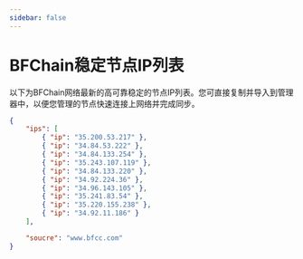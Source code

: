 ```yaml
---
sidebar: false
---
```

# BFChain稳定节点IP列表

以下为BFChain网络最新的高可靠稳定的节点IP列表。您可直接复制并导入到管理器中，以便您管理的节点快速连接上网络并完成同步。
```json
{
    "ips": [
        { "ip": "35.200.53.217" },
        { "ip": "34.84.53.222" },
        { "ip": "34.84.133.254" },
        { "ip": "35.243.107.119" },
        { "ip": "34.84.133.220" },
        { "ip": "34.92.224.36" },
        { "ip": "34.96.143.105" },
        { "ip": "35.241.83.54" },
        { "ip": "35.220.155.238" },
        { "ip": "34.92.11.186" }
    ],

    "soucre": "www.bfcc.com"
}

```
<my-ip-list />